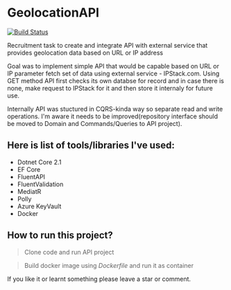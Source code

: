 # GeolocationAPI
[![Build Status](https://dev.azure.com/piotr-laskawski/GeolocationAPI/_apis/build/status/piolas.GeolocationAPI?branchName=master)](https://dev.azure.com/piotr-laskawski/GeolocationAPI/_build/latest?definitionId=2&branchName=master)

Recruitment task to create and integrate API with external service that provides geolocation data based on URL or IP address

Goal was to implement simple API that would be capable based on URL or IP parameter fetch set of data using external service - IPStack.com. Using GET method API first checks its own databse for record and in case there is none, make request to IPStack for it and then store it internaly for future use.

Internally API was stuctured in CQRS-kinda way so separate read and write operations. I'm aware it needs to be improved(repository interface should be moved to Domain and Commands/Queries to API project).

## Here is list of tools/libraries I've used:

- Dotnet Core 2.1
- EF Core
- FluentAPI
- FluentValidation
- MediatR
- Polly
- Azure KeyVault
- Docker

## How to run this project?
> Clone code and run API project

> Build docker image using *Dockerfile* and run it as container

If you like it or learnt something please leave a star or comment.
